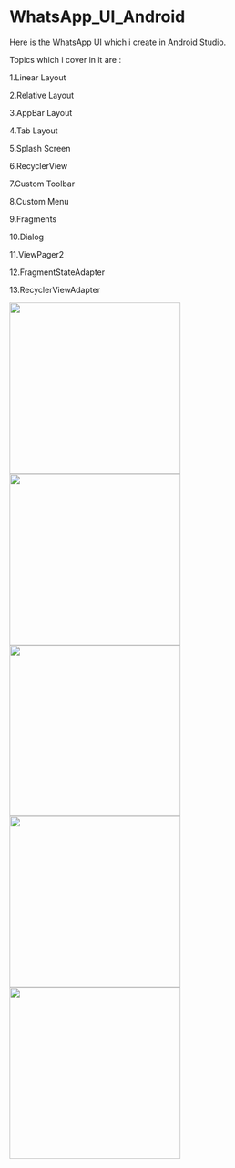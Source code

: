 # WhatsApp_UI_Android
Here is the WhatsApp UI which i create in Android Studio.

Topics which i cover in it are :

1.Linear Layout

2.Relative Layout

3.AppBar Layout

4.Tab Layout

5.Splash Screen

6.RecyclerView

7.Custom Toolbar

8.Custom Menu

9.Fragments

10.Dialog

11.ViewPager2

12.FragmentStateAdapter

13.RecyclerViewAdapter

<img src="https://user-images.githubusercontent.com/108947868/213872932-032d4ff0-79c8-4cfd-95dd-413cd700a240.jpg" width="300dp"> <img src="https://user-images.githubusercontent.com/108947868/213872934-59c47d3f-1ee5-44d1-80a3-3f735f263b80.jpg" width="300dp"> <img src="https://user-images.githubusercontent.com/108947868/213872938-1fece2bb-763c-45ae-84a1-a3464bf561d7.jpg" width="300dp"> <img src="https://user-images.githubusercontent.com/108947868/213872940-29b62c8a-f504-46b6-9673-749e8ca58a18.jpg" width="300dp"> <img src="https://user-images.githubusercontent.com/108947868/213872930-e9d1f4bf-d9c5-4e61-b91c-1e3aed52c852.jpg" width="300dp">
